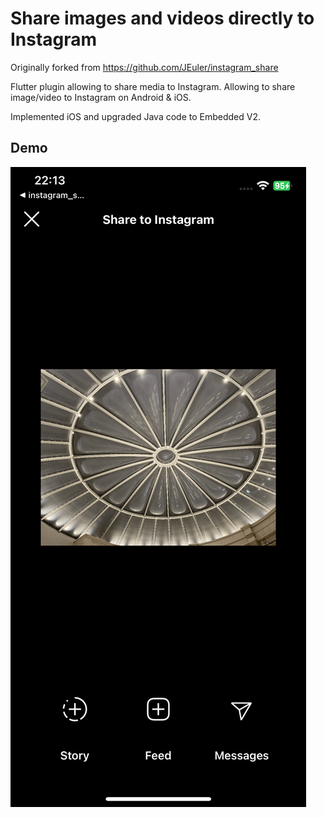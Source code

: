 
# Share images and videos directly to Instagram

Originally forked from https://github.com/JEuler/instagram_share

Flutter plugin allowing to share media to Instagram.
Allowing to share image/video to Instagram on Android & iOS.

Implemented iOS and upgraded Java code to Embedded V2.


## Demo

![Alt Text](./demo.PNG)


